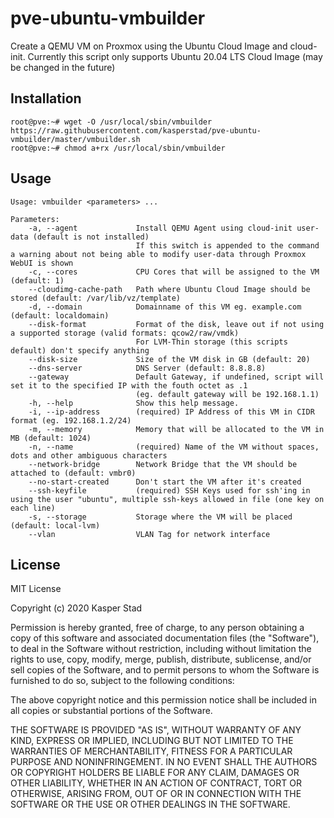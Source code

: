 # pve-ubuntu-vmbuilder

Create a QEMU VM on Proxmox using the Ubuntu Cloud Image and cloud-init.
Currently this script only supports Ubuntu 20.04 LTS Cloud Image (may be changed in the future)

## Installation

```shell
root@pve:~# wget -O /usr/local/sbin/vmbuilder https://raw.githubusercontent.com/kasperstad/pve-ubuntu-vmbuilder/master/vmbuilder.sh
root@pve:~# chmod a+rx /usr/local/sbin/vmbuilder
```

## Usage

```
Usage: vmbuilder <parameters> ...

Parameters:
    -a, --agent             Install QEMU Agent using cloud-init user-data (default is not installed)
                            If this switch is appended to the command a warning about not being able to modify user-data through Proxmox WebUI is shown
    -c, --cores             CPU Cores that will be assigned to the VM (default: 1)
    --cloudimg-cache-path   Path where Ubuntu Cloud Image should be stored (default: /var/lib/vz/template)
    -d, --domain            Domainname of this VM eg. example.com (default: localdomain)
    --disk-format           Format of the disk, leave out if not using a supported storage (valid formats: qcow2/raw/vmdk)
                            For LVM-Thin storage (this scripts default) don't specify anything
    --disk-size             Size of the VM disk in GB (default: 20)
    --dns-server            DNS Server (default: 8.8.8.8)
    --gateway               Default Gateway, if undefined, script will set it to the specified IP with the fouth octet as .1
                            (eg. default gateway will be 192.168.1.1)
    -h, --help              Show this help message.
    -i, --ip-address        (required) IP Address of this VM in CIDR format (eg. 192.168.1.2/24)
    -m, --memory            Memory that will be allocated to the VM in MB (default: 1024)
    -n, --name              (required) Name of the VM without spaces, dots and other ambiguous characters
    --network-bridge        Network Bridge that the VM should be attached to (default: vmbr0)
    --no-start-created      Don't start the VM after it's created
    --ssh-keyfile           (required) SSH Keys used for ssh'ing in using the user "ubuntu", multiple ssh-keys allowed in file (one key on each line)
    -s, --storage           Storage where the VM will be placed (default: local-lvm)
    --vlan                  VLAN Tag for network interface
```

## License

MIT License

Copyright (c) 2020 Kasper Stad

Permission is hereby granted, free of charge, to any person obtaining a copy
of this software and associated documentation files (the "Software"), to deal
in the Software without restriction, including without limitation the rights
to use, copy, modify, merge, publish, distribute, sublicense, and/or sell
copies of the Software, and to permit persons to whom the Software is
furnished to do so, subject to the following conditions:

The above copyright notice and this permission notice shall be included in all
copies or substantial portions of the Software.

THE SOFTWARE IS PROVIDED "AS IS", WITHOUT WARRANTY OF ANY KIND, EXPRESS OR
IMPLIED, INCLUDING BUT NOT LIMITED TO THE WARRANTIES OF MERCHANTABILITY,
FITNESS FOR A PARTICULAR PURPOSE AND NONINFRINGEMENT. IN NO EVENT SHALL THE
AUTHORS OR COPYRIGHT HOLDERS BE LIABLE FOR ANY CLAIM, DAMAGES OR OTHER
LIABILITY, WHETHER IN AN ACTION OF CONTRACT, TORT OR OTHERWISE, ARISING FROM,
OUT OF OR IN CONNECTION WITH THE SOFTWARE OR THE USE OR OTHER DEALINGS IN THE
SOFTWARE.
